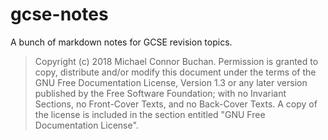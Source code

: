 # gcse-notes

A bunch of markdown notes for GCSE revision topics.

>    Copyright (c)  2018  Michael Connor Buchan.
>    Permission is granted to copy, distribute and/or modify this document
>    under the terms of the GNU Free Documentation License, Version 1.3
>    or any later version published by the Free Software Foundation;
>    with no Invariant Sections, no Front-Cover Texts, and no Back-Cover Texts.
>    A copy of the license is included in the section entitled "GNU
>    Free Documentation License".
